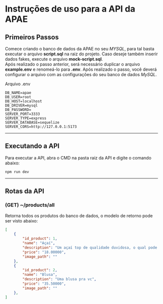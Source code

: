 # Instruções de uso para a API da APAE

## Primeiros Passos
Comece criando o banco de dados da APAE no seu *MYSQL*, para tal basta executar o arquivo **script.sql** na raiz do projeto. Caso deseje também inserir dados fakes, execute o arquivo **mock-script.sql**.<br/>
Após realizado o passo anterior, será necessário duplicar o arquivo **example.env** e renomeá-lo para **.env**. Após realizado o passo, você deverá configurar o arquivo com as configurações do seu banco de dados *MySQL*.
<br/>

Arquivo .env
```.env
DB_NAME=apae
DB_USER=root
DB_HOST=localhost
DB_DRIVER=mysql
DB_PASSWORD=
SERVER_PORT=3333
SERVER_TYPE=express
SERVER_DATABASE=sequelize
SERVER_CORS=http://127.0.0.1:5173
```

<hr/>

## Executando a API
Para executar a API, abra o CMD na pasta raiz da API e digite o comando abaixo:
```
npm run dev
```

<hr/>

## Rotas da API

### (GET) ~/products/all
Retorna todos os produtos do banco de dados, o modelo de retorno pode ser visto abaixo:
```json
[
	{
		"id_product": 1,
		"name": "Açaí",
		"description": "Um açaí top de qualidade duvidosa, o qual pode te deixar com dor de barriga",
		"price": "18.00000",
		"image_path": ""
	},
	{
		"id_product": 2,
		"name": "Blusa",
		"description": "Uma blusa pra vc",
		"price": "35.50000",
		"image_path": ""
	},
]
```